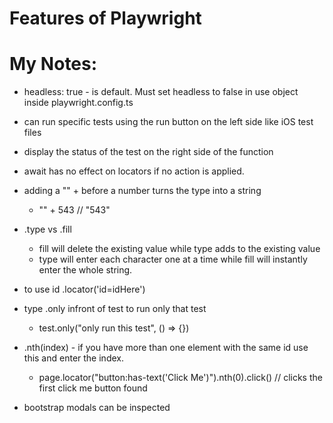 # Features of Playwright

# My Notes:
- headless: true - is default. Must set headless to false in use object inside playwright.config.ts
- can run specific tests using the run button on the left side like iOS test files
- display the status of the test on the right side of the function
- await has no effect on locators if no action is applied.

- adding a "" + before a number turns the type into a string
    - "" + 543   // "543"

- .type vs .fill
    - fill will delete the existing value while type adds to the existing value
    - type will enter each character one at a time while fill will instantly enter the whole string.

- to use id .locator('id=idHere')

- type .only infront of test to run only that test
    - test.only("only run this test", () => {})

- .nth(index) - if you have more than one element with the same id use this and enter the index.
    - page.locator("button:has-text('Click Me')").nth(0).click()  // clicks the first click me button found

- bootstrap modals can be inspected
